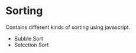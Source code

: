 # Sorting
Contains different kinds of sorting using javascript.

<ul>
<li> Bubble Sort </li>
<li> Selection Sort </li>
</ul>
